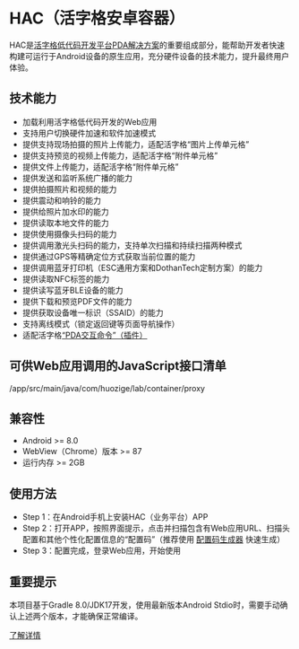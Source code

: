 # HAC（活字格安卓容器）
HAC是[活字格低代码开发平台](https://www.grapecity.com.cn/solutions/huozige)[PDA解决方案](https://gcdn.grapecity.com.cn/showtopic-153537-1-1.htm)的重要组成部分，能帮助开发者快速构建可运行于Android设备的原生应用，充分硬件设备的技术能力，提升最终用户体验。

## 技术能力
* 加载利用活字格低代码开发的Web应用
* 支持用户切换硬件加速和软件加速模式
* 提供支持现场拍摄的照片上传能力，适配活字格“图片上传单元格”
* 提供支持预览的视频上传能力，适配活字格“附件单元格”
* 提供文件上传能力，适配活字格“附件单元格”
* 提供发送和监听系统广播的能力
* 提供拍摄照片和视频的能力
* 提供震动和响铃的能力
* 提供给照片加水印的能力
* 提供读取本地文件的能力
* 提供使用摄像头扫码的能力
* 提供调用激光头扫码的能力，支持单次扫描和持续扫描两种模式
* 提供通过GPS等精确定位方式获取当前位置的能力
* 提供调用蓝牙打印机（ESC通用方案和DothanTech定制方案）的能力
* 提供读取NFC标签的能力
* 提供读写蓝牙BLE设备的能力
* 提供下载和预览PDF文件的能力
* 提供获取设备唯一标识（SSAID）的能力
* 支持离线模式（锁定返回键等页面导航操作）
* 适配活字格[“PDA交互命令”（插件）](https://marketplace.grapecity.com.cn/ApplicationDetails?productID=SP2209070004) 

## 可供Web应用调用的JavaScript接口清单
/app/src/main/java/com/huozige/lab/container/proxy

## 兼容性
* Android >= 8.0
* WebView（Chrome）版本 >= 87
* 运行内存 >= 2GB

## 使用方法
- Step 1：在Android手机上安装HAC（业务平台）APP
- Step 2：打开APP，按照界面提示，点击并扫描包含有Web应用URL、扫描头配置和其他个性化配置信息的“配置码”（推荐使用 [配置码生成器](https://hac.app.hzgcloud.cn/config) 快速生成）
- Step 3：配置完成，登录Web应用，开始使用

## 重要提示
本项目基于Gradle 8.0/JDK17开发，使用最新版本Android Stdio时，需要手动确认上述两个版本，才能确保正常编译。

[了解详情](https://gcdn.grapecity.com.cn/showtopic-153537-1-1.htm)
